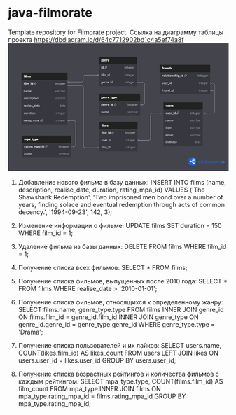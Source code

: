 # java-filmorate
Template repository for Filmorate project.
Ссылка на диаграмму таблицы проекта
https://dbdiagram.io/d/64c7712902bd1c4a5ef74a8f
![alt text](https://github.com/fen1x63/java-filmorate/blob/8b2723725166887c8e7dd714f5a7230f7925fe21/DataBase.png)
1. Добавление нового фильма в базу данных:
INSERT INTO films (name, description, realise_date, duration, rating_mpa_id) VALUES ('The Shawshank Redemption', 'Two imprisoned men bond over a number of years, finding solace and eventual redemption through acts of common decency.', '1994-09-23', 142, 3);

2. Изменение информации о фильме:
UPDATE films SET duration = 150 WHERE film_id = 1;

3. Удаление фильма из базы данных:
DELETE FROM films WHERE film_id = 1;

4. Получение списка всех фильмов:
SELECT * FROM films;

5. Получение списка фильмов, выпущенных после 2010 года:
SELECT * FROM films WHERE realise_date > '2010-01-01';

6. Получение списка фильмов, относящихся к определенному жанру:
SELECT films.name, genre_type.type FROM films INNER JOIN genre_id ON films.film_id = genre_id.film_id INNER JOIN genre_type ON genre_id.genre_id = genre_type.genre_id WHERE genre_type.type = 'Drama';

7. Получение списка пользователей и их лайков:
SELECT users.name, COUNT(likes.film_id) AS likes_count FROM users LEFT JOIN likes ON users.user_id = likes.user_id GROUP BY users.user_id;

8. Получение списка возрастных рейтингов и количества фильмов с каждым рейтингом:
SELECT mpa_type.type, COUNT(films.film_id) AS film_count FROM mpa_type INNER JOIN films ON mpa_type.rating_mpa_id = films.rating_mpa_id GROUP BY mpa_type.rating_mpa_id;
